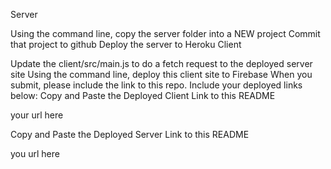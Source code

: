 Server

Using the command line, copy the server folder into a NEW project
Commit that project to github
Deploy the server to Heroku
Client

Update the client/src/main.js to do a fetch request to the deployed server site
Using the command line, deploy this client site to Firebase
When you submit, please include the link to this repo. Include your deployed links below:
Copy and Paste the Deployed Client Link to this README

your url here

Copy and Paste the Deployed Server Link to this README

you url here